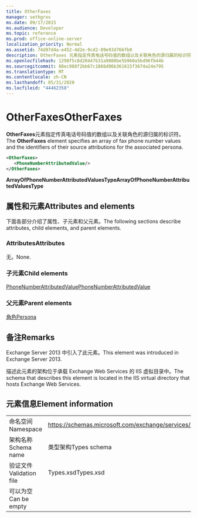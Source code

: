 ```yaml
---
title: OtherFaxes
manager: sethgros
ms.date: 09/17/2015
ms.audience: Developer
ms.topic: reference
ms.prod: office-online-server
localization_priority: Normal
ms.assetid: 74d97d4a-e452-4d2e-9cd2-89e93d766fb0
description: OtherFaxes 元素指定传真电话号码值的数组以及关联角色的源归属的标识符。
ms.openlocfilehash: 1298f5c8d20447b31a9800be5b960a5bd96fb44b
ms.sourcegitcommit: 88ec988f2bb67c1866d06b361615f3674a24e795
ms.translationtype: MT
ms.contentlocale: zh-CN
ms.lasthandoff: 05/31/2020
ms.locfileid: "44462358"
---
```

# <a name="otherfaxes"></a><span data-ttu-id="23771-103">OtherFaxes</span><span class="sxs-lookup"><span data-stu-id="23771-103">OtherFaxes</span></span>

<span data-ttu-id="23771-104">**OtherFaxes**元素指定传真电话号码值的数组以及关联角色的源归属的标识符。</span><span class="sxs-lookup"><span data-stu-id="23771-104">The **OtherFaxes** element specifies an array of fax phone number values and the identifiers of their source attributions for the associated persona.</span></span> 
  
```XML
<OtherFaxes>
   <PhoneNumberAttributedValue/>
</OtherFaxes>

```

 <span data-ttu-id="23771-105">**ArrayOfPhoneNumberAttributedValuesType**</span><span class="sxs-lookup"><span data-stu-id="23771-105">**ArrayOfPhoneNumberAttributedValuesType**</span></span>
## <a name="attributes-and-elements"></a><span data-ttu-id="23771-106">属性和元素</span><span class="sxs-lookup"><span data-stu-id="23771-106">Attributes and elements</span></span>

<span data-ttu-id="23771-107">下面各部分介绍了属性、子元素和父元素。</span><span class="sxs-lookup"><span data-stu-id="23771-107">The following sections describe attributes, child elements, and parent elements.</span></span>
  
### <a name="attributes"></a><span data-ttu-id="23771-108">Attributes</span><span class="sxs-lookup"><span data-stu-id="23771-108">Attributes</span></span>

<span data-ttu-id="23771-109">无。</span><span class="sxs-lookup"><span data-stu-id="23771-109">None.</span></span>
  
### <a name="child-elements"></a><span data-ttu-id="23771-110">子元素</span><span class="sxs-lookup"><span data-stu-id="23771-110">Child elements</span></span>

[<span data-ttu-id="23771-111">PhoneNumberAttributedValue</span><span class="sxs-lookup"><span data-stu-id="23771-111">PhoneNumberAttributedValue</span></span>](phonenumberattributedvalue.md)
  
### <a name="parent-elements"></a><span data-ttu-id="23771-112">父元素</span><span class="sxs-lookup"><span data-stu-id="23771-112">Parent elements</span></span>

[<span data-ttu-id="23771-113">角色</span><span class="sxs-lookup"><span data-stu-id="23771-113">Persona</span></span>](persona.md)
  
## <a name="remarks"></a><span data-ttu-id="23771-114">备注</span><span class="sxs-lookup"><span data-stu-id="23771-114">Remarks</span></span>

<span data-ttu-id="23771-115">Exchange Server 2013 中引入了此元素。</span><span class="sxs-lookup"><span data-stu-id="23771-115">This element was introduced in Exchange Server 2013.</span></span>
  
<span data-ttu-id="23771-116">描述此元素的架构位于承载 Exchange Web Services 的 IIS 虚拟目录中。</span><span class="sxs-lookup"><span data-stu-id="23771-116">The schema that describes this element is located in the IIS virtual directory that hosts Exchange Web Services.</span></span>
  
## <a name="element-information"></a><span data-ttu-id="23771-117">元素信息</span><span class="sxs-lookup"><span data-stu-id="23771-117">Element information</span></span>

|||
|:-----|:-----|
|<span data-ttu-id="23771-118">命名空间</span><span class="sxs-lookup"><span data-stu-id="23771-118">Namespace</span></span>  <br/> |https://schemas.microsoft.com/exchange/services/2006/types  <br/> |
|<span data-ttu-id="23771-119">架构名称</span><span class="sxs-lookup"><span data-stu-id="23771-119">Schema name</span></span>  <br/> |<span data-ttu-id="23771-120">类型架构</span><span class="sxs-lookup"><span data-stu-id="23771-120">Types schema</span></span>  <br/> |
|<span data-ttu-id="23771-121">验证文件</span><span class="sxs-lookup"><span data-stu-id="23771-121">Validation file</span></span>  <br/> |<span data-ttu-id="23771-122">Types.xsd</span><span class="sxs-lookup"><span data-stu-id="23771-122">Types.xsd</span></span>  <br/> |
|<span data-ttu-id="23771-123">可以为空</span><span class="sxs-lookup"><span data-stu-id="23771-123">Can be empty</span></span>  <br/> ||
   

